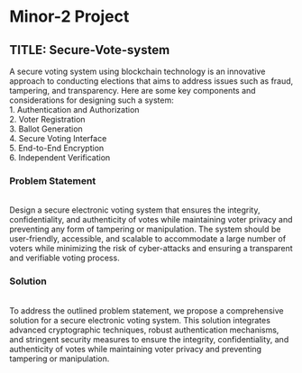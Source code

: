 # Minor-2 Project
<H2>TITLE: Secure-Vote-system</H2> 
A secure voting system using blockchain technology is an innovative approach to conducting elections that aims to address issues such as fraud, tampering, and transparency. Here are some key components and considerations for designing such a system:<br>
1. Authentication and Authorization<br>
2. Voter Registration<br>
3. Ballot Generation<br>
4. Secure Voting Interface<br>
5. End-to-End Encryption<br>
6. Independent Verification<br>

  
<H3>Problem Statement</H4>
<br>Design a secure electronic voting system that ensures the integrity, confidentiality, and authenticity of votes while maintaining voter privacy and preventing any form of tampering or manipulation. The system should be user-friendly, accessible, and scalable to accommodate a large number of voters while minimizing the risk of cyber-attacks and ensuring a transparent and verifiable voting process.
<H3>Solution</H4>

<br>To address the outlined problem statement, we propose a comprehensive solution for a secure electronic voting system. This solution integrates advanced cryptographic techniques, robust authentication mechanisms, and stringent security measures to ensure the integrity, confidentiality, and authenticity of votes while maintaining voter privacy and preventing tampering or manipulation. <br>
